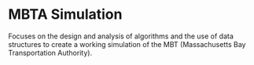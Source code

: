 # MBTA Simulation

Focuses on the design and analysis of algorithms and the use of data structures to create a working simulation of the MBT (Massachusetts Bay Transportation Authority). 
